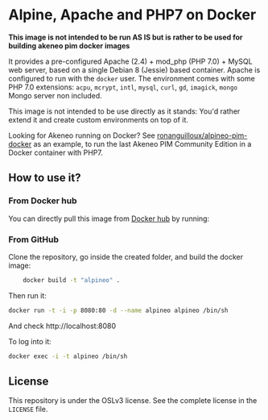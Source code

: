 # Alpine, Apache and PHP7 on Docker

__This image is not intended to be run AS IS but is rather to be used for building akeneo pim docker images__

It provides a pre-configured Apache (2.4) + mod_php (PHP 7.0) + MySQL web server, based on a single Debian 8 (Jessie) based container.
Apache is configured to run with the `docker` user.
The environment comes with some PHP 7.0 extensions: `acpu`, `mcrypt`, `intl`, `mysql`, `curl`, `gd`, `imagick`, `mongo` Mongo server non included.

This image is not intended to be use directly as it stands: You'd rather extend it and create custom environments on top of it.

Looking for Akeneo running on Docker? 
See [ronanguilloux/alpineo-pim-docker](https://github.com/ronanguilloux/akeneo-pim-docker) as an example, to run the last Akeneo PIM Community Edition in a Docker container with PHP7.

## How to use it?

### From Docker hub

You can directly pull this image from [Docker hub](https://hub.docker.com/r/ronanguilloux/alpineo/) by running:

### From GitHub

Clone the repository, go inside the created folder, and build the docker image:

```bash
    docker build -t "alpineo" .
```

Then run it:

```bash
docker run -t -i -p 8080:80 -d --name alpineo alpineo /bin/sh
```

And check http://localhost:8080

To log into it:
```bash
docker exec -i -t alpineo /bin/sh
```

## License

This repository is under the OSLv3 license. See the complete license in the `LICENSE` file.


